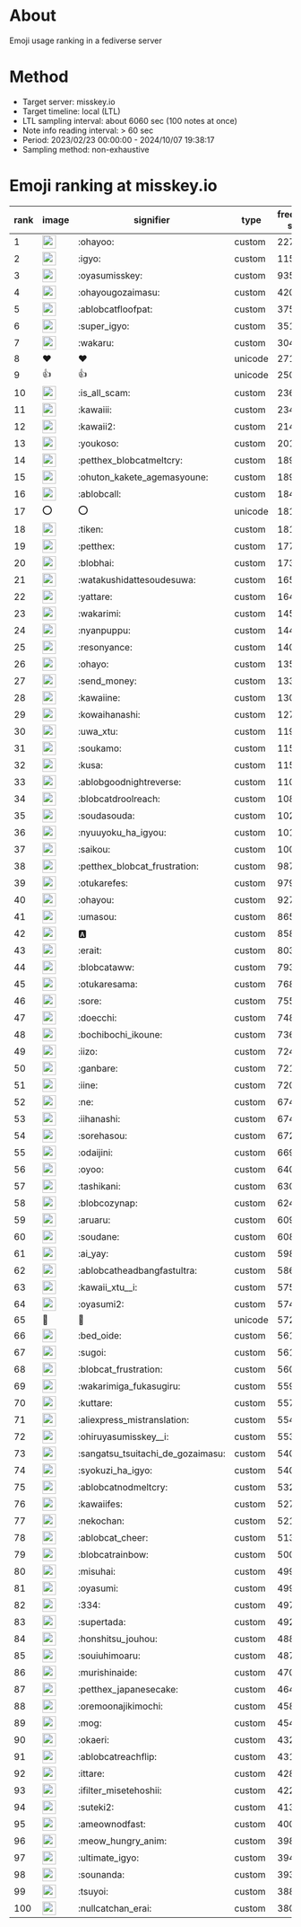 # About
Emoji usage ranking in a fediverse server

# Method
- Target server: misskey.io
- Target timeline: local (LTL)
- LTL sampling interval: about 6060 sec (100 notes at once)
- Note info reading interval: > 60 sec
- Period: 2023/02/23 00:00:00 - 2024/10/07 19:38:17 
- Sampling method: non-exhaustive

# Emoji ranking at misskey.io

|rank|image|signifier|type|frequency score|
|----|----|----|----|----|
|1|<img height="24" src="https://misskey.io/emoji/ohayoo.webp">|:ohayoo:|custom|227348|
|2|<img height="24" src="https://misskey.io/emoji/igyo.webp">|:igyo:|custom|115802|
|3|<img height="24" src="https://misskey.io/emoji/oyasumisskey.webp">|:oyasumisskey:|custom|93552|
|4|<img height="24" src="https://misskey.io/emoji/ohayougozaimasu.webp">|:ohayougozaimasu:|custom|42096|
|5|<img height="24" src="https://misskey.io/emoji/ablobcatfloofpat.webp">|:ablobcatfloofpat:|custom|37587|
|6|<img height="24" src="https://misskey.io/emoji/super_igyo.webp">|:super_igyo:|custom|35189|
|7|<img height="24" src="https://misskey.io/emoji/wakaru.webp">|:wakaru:|custom|30429|
|8|❤|❤|unicode|27178|
|9|👍|👍|unicode|25004|
|10|<img height="24" src="https://misskey.io/emoji/is_all_scam.webp">|:is_all_scam:|custom|23633|
|11|<img height="24" src="https://misskey.io/emoji/kawaiii.webp">|:kawaiii:|custom|23475|
|12|<img height="24" src="https://misskey.io/emoji/kawaii2.webp">|:kawaii2:|custom|21424|
|13|<img height="24" src="https://misskey.io/emoji/youkoso.webp">|:youkoso:|custom|20128|
|14|<img height="24" src="https://misskey.io/emoji/petthex_blobcatmeltcry.webp">|:petthex_blobcatmeltcry:|custom|18965|
|15|<img height="24" src="https://misskey.io/emoji/ohuton_kakete_agemasyoune.webp">|:ohuton_kakete_agemasyoune:|custom|18950|
|16|<img height="24" src="https://misskey.io/emoji/ablobcall.webp">|:ablobcall:|custom|18460|
|17|⭕|⭕|unicode|18119|
|18|<img height="24" src="https://misskey.io/emoji/tiken.webp">|:tiken:|custom|18102|
|19|<img height="24" src="https://misskey.io/emoji/petthex.webp">|:petthex:|custom|17726|
|20|<img height="24" src="https://misskey.io/emoji/blobhai.webp">|:blobhai:|custom|17344|
|21|<img height="24" src="https://misskey.io/emoji/watakushidattesoudesuwa.webp">|:watakushidattesoudesuwa:|custom|16503|
|22|<img height="24" src="https://misskey.io/emoji/yattare.webp">|:yattare:|custom|16419|
|23|<img height="24" src="https://misskey.io/emoji/wakarimi.webp">|:wakarimi:|custom|14556|
|24|<img height="24" src="https://misskey.io/emoji/nyanpuppu.webp">|:nyanpuppu:|custom|14419|
|25|<img height="24" src="https://misskey.io/emoji/resonyance.webp">|:resonyance:|custom|14087|
|26|<img height="24" src="https://misskey.io/emoji/ohayo.webp">|:ohayo:|custom|13581|
|27|<img height="24" src="https://misskey.io/emoji/send_money.webp">|:send_money:|custom|13335|
|28|<img height="24" src="https://misskey.io/emoji/kawaiine.webp">|:kawaiine:|custom|13019|
|29|<img height="24" src="https://misskey.io/emoji/kowaihanashi.webp">|:kowaihanashi:|custom|12735|
|30|<img height="24" src="https://misskey.io/emoji/uwa_xtu.webp">|:uwa_xtu:|custom|11954|
|31|<img height="24" src="https://misskey.io/emoji/soukamo.webp">|:soukamo:|custom|11595|
|32|<img height="24" src="https://misskey.io/emoji/kusa.webp">|:kusa:|custom|11566|
|33|<img height="24" src="https://misskey.io/emoji/ablobgoodnightreverse.webp">|:ablobgoodnightreverse:|custom|11067|
|34|<img height="24" src="https://misskey.io/emoji/blobcatdroolreach.webp">|:blobcatdroolreach:|custom|10866|
|35|<img height="24" src="https://misskey.io/emoji/soudasouda.webp">|:soudasouda:|custom|10203|
|36|<img height="24" src="https://misskey.io/emoji/nyuuyoku_ha_igyou.webp">|:nyuuyoku_ha_igyou:|custom|10191|
|37|<img height="24" src="https://misskey.io/emoji/saikou.webp">|:saikou:|custom|10034|
|38|<img height="24" src="https://misskey.io/emoji/petthex_blobcat_frustration.webp">|:petthex_blobcat_frustration:|custom|9873|
|39|<img height="24" src="https://misskey.io/emoji/otukarefes.webp">|:otukarefes:|custom|9790|
|40|<img height="24" src="https://misskey.io/emoji/ohayou.webp">|:ohayou:|custom|9271|
|41|<img height="24" src="https://misskey.io/emoji/umasou.webp">|:umasou:|custom|8659|
|42|<img height="24" src="https://misskey.io/emoji/a.webp">|:a:|custom|8584|
|43|<img height="24" src="https://misskey.io/emoji/erait.webp">|:erait:|custom|8038|
|44|<img height="24" src="https://misskey.io/emoji/blobcataww.webp">|:blobcataww:|custom|7937|
|45|<img height="24" src="https://misskey.io/emoji/otukaresama.webp">|:otukaresama:|custom|7683|
|46|<img height="24" src="https://misskey.io/emoji/sore.webp">|:sore:|custom|7553|
|47|<img height="24" src="https://misskey.io/emoji/doecchi.webp">|:doecchi:|custom|7486|
|48|<img height="24" src="https://misskey.io/emoji/bochibochi_ikoune.webp">|:bochibochi_ikoune:|custom|7367|
|49|<img height="24" src="https://misskey.io/emoji/iizo.webp">|:iizo:|custom|7248|
|50|<img height="24" src="https://misskey.io/emoji/ganbare.webp">|:ganbare:|custom|7213|
|51|<img height="24" src="https://misskey.io/emoji/iine.webp">|:iine:|custom|7203|
|52|<img height="24" src="https://misskey.io/emoji/ne.webp">|:ne:|custom|6742|
|53|<img height="24" src="https://misskey.io/emoji/iihanashi.webp">|:iihanashi:|custom|6741|
|54|<img height="24" src="https://misskey.io/emoji/sorehasou.webp">|:sorehasou:|custom|6723|
|55|<img height="24" src="https://misskey.io/emoji/odaijini.webp">|:odaijini:|custom|6690|
|56|<img height="24" src="https://misskey.io/emoji/oyoo.webp">|:oyoo:|custom|6402|
|57|<img height="24" src="https://misskey.io/emoji/tashikani.webp">|:tashikani:|custom|6305|
|58|<img height="24" src="https://misskey.io/emoji/blobcozynap.webp">|:blobcozynap:|custom|6240|
|59|<img height="24" src="https://misskey.io/emoji/aruaru.webp">|:aruaru:|custom|6099|
|60|<img height="24" src="https://misskey.io/emoji/soudane.webp">|:soudane:|custom|6081|
|61|<img height="24" src="https://misskey.io/emoji/ai_yay.webp">|:ai_yay:|custom|5987|
|62|<img height="24" src="https://misskey.io/emoji/ablobcatheadbangfastultra.webp">|:ablobcatheadbangfastultra:|custom|5862|
|63|<img height="24" src="https://misskey.io/emoji/kawaii_xtu__i.webp">|:kawaii_xtu__i:|custom|5750|
|64|<img height="24" src="https://misskey.io/emoji/oyasumi2.webp">|:oyasumi2:|custom|5742|
|65|🎉|🎉|unicode|5724|
|66|<img height="24" src="https://misskey.io/emoji/bed_oide.webp">|:bed_oide:|custom|5618|
|67|<img height="24" src="https://misskey.io/emoji/sugoi.webp">|:sugoi:|custom|5614|
|68|<img height="24" src="https://misskey.io/emoji/blobcat_frustration.webp">|:blobcat_frustration:|custom|5609|
|69|<img height="24" src="https://misskey.io/emoji/wakarimiga_fukasugiru.webp">|:wakarimiga_fukasugiru:|custom|5596|
|70|<img height="24" src="https://misskey.io/emoji/kuttare.webp">|:kuttare:|custom|5573|
|71|<img height="24" src="https://misskey.io/emoji/aliexpress_mistranslation.webp">|:aliexpress_mistranslation:|custom|5543|
|72|<img height="24" src="https://misskey.io/emoji/ohiruyasumisskey__i.webp">|:ohiruyasumisskey__i:|custom|5532|
|73|<img height="24" src="https://misskey.io/emoji/sangatsu_tsuitachi_de_gozaimasu.webp">|:sangatsu_tsuitachi_de_gozaimasu:|custom|5407|
|74|<img height="24" src="https://misskey.io/emoji/syokuzi_ha_igyo.webp">|:syokuzi_ha_igyo:|custom|5402|
|75|<img height="24" src="https://misskey.io/emoji/ablobcatnodmeltcry.webp">|:ablobcatnodmeltcry:|custom|5329|
|76|<img height="24" src="https://misskey.io/emoji/kawaiifes.webp">|:kawaiifes:|custom|5275|
|77|<img height="24" src="https://misskey.io/emoji/nekochan.webp">|:nekochan:|custom|5219|
|78|<img height="24" src="https://misskey.io/emoji/ablobcat_cheer.webp">|:ablobcat_cheer:|custom|5136|
|79|<img height="24" src="https://misskey.io/emoji/blobcatrainbow.webp">|:blobcatrainbow:|custom|5006|
|80|<img height="24" src="https://misskey.io/emoji/misuhai.webp">|:misuhai:|custom|4999|
|81|<img height="24" src="https://misskey.io/emoji/oyasumi.webp">|:oyasumi:|custom|4992|
|82|<img height="24" src="https://misskey.io/emoji/334.webp">|:334:|custom|4977|
|83|<img height="24" src="https://misskey.io/emoji/supertada.webp">|:supertada:|custom|4925|
|84|<img height="24" src="https://misskey.io/emoji/honshitsu_jouhou.webp">|:honshitsu_jouhou:|custom|4880|
|85|<img height="24" src="https://misskey.io/emoji/souiuhimoaru.webp">|:souiuhimoaru:|custom|4873|
|86|<img height="24" src="https://misskey.io/emoji/murishinaide.webp">|:murishinaide:|custom|4706|
|87|<img height="24" src="https://misskey.io/emoji/petthex_japanesecake.webp">|:petthex_japanesecake:|custom|4646|
|88|<img height="24" src="https://misskey.io/emoji/oremoonajikimochi.webp">|:oremoonajikimochi:|custom|4582|
|89|<img height="24" src="https://misskey.io/emoji/mog.webp">|:mog:|custom|4542|
|90|<img height="24" src="https://misskey.io/emoji/okaeri.webp">|:okaeri:|custom|4321|
|91|<img height="24" src="https://misskey.io/emoji/ablobcatreachflip.webp">|:ablobcatreachflip:|custom|4315|
|92|<img height="24" src="https://misskey.io/emoji/ittare.webp">|:ittare:|custom|4282|
|93|<img height="24" src="https://misskey.io/emoji/ifilter_misetehoshii.webp">|:ifilter_misetehoshii:|custom|4226|
|94|<img height="24" src="https://misskey.io/emoji/suteki2.webp">|:suteki2:|custom|4136|
|95|<img height="24" src="https://misskey.io/emoji/ameownodfast.webp">|:ameownodfast:|custom|4001|
|96|<img height="24" src="https://misskey.io/emoji/meow_hungry_anim.webp">|:meow_hungry_anim:|custom|3988|
|97|<img height="24" src="https://misskey.io/emoji/ultimate_igyo.webp">|:ultimate_igyo:|custom|3945|
|98|<img height="24" src="https://misskey.io/emoji/sounanda.webp">|:sounanda:|custom|3930|
|99|<img height="24" src="https://misskey.io/emoji/tsuyoi.webp">|:tsuyoi:|custom|3884|
|100|<img height="24" src="https://misskey.io/emoji/nullcatchan_erai.webp">|:nullcatchan_erai:|custom|3800|
